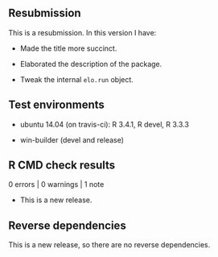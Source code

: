 ## Resubmission

This is a resubmission. In this version I have:

* Made the title more succinct.

* Elaborated the description of the package.

* Tweak the internal `elo.run` object.

## Test environments

* ubuntu 14.04 (on travis-ci): R 3.4.1, R devel, R 3.3.3

* win-builder (devel and release)

## R CMD check results

0 errors | 0 warnings | 1 note

* This is a new release.

## Reverse dependencies

This is a new release, so there are no reverse dependencies.
